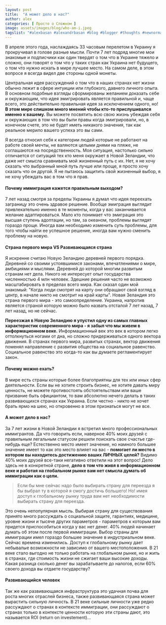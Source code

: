 ```yaml
---
layout: post
title:  "А может дело в нас?"
author: alex
categories: [ Просто о Сложном ]
image: assets/images/blog/who-am-i.jpeg
tagslist: "#alexbasan #alexandrbasan #blog #blogger #thoughts #newnormal #lifeisgood #freedom #алексбасан #александрбасан #блог #блоггер #простоосложном #какработаетмир #какустроенмир #простоосложном #украина #украина2021 #времяделать #времявозможностей #ктомы #иммиграция #эмиграция #новаязеландия"
---
```


В апреле этого года, наслаждаясь 33 часовым перелетом в Украину я прокручивал в голове разные мысли. Почти 7 лет подряд многие мои знакомые и подписчики как один твердят о том что в Украине тяжело и сложно, они говорят о том что у таких стран как Украина нет будущего, о том что нужно искать в мире лучшее место. На самом деле, в этом вопросе я всегда видел две стороны одной монеты.

Центральная идея рассуждений о том что в наших странах нет жизни обычно лежит в сфере интуиции или глубокого, давнего личного опыта. В основном подобные взгляды сформированы желанием доказать себе и окружающим, что идея эмигрировать является правильной и, чаще всего, это действительно правильная идея за исключением одного, но! **В этом мире слишком много мнений чтобы кто-то прислушивался именно к вашему.** Вы можете посвятить всю свою жизнь убеждая себя и окружающих в том что вы были правы когда эмигрировали, но, в конечном счете, это не будет иметь никакого значения, так как реальное мерило вашего успеха это вы сами.

Я всегда относил себя к категории людей которые не работают на работе своей мечты, не валяются целыми днями на пляже, не соглашаются на посредственность. Моя ситуация, настолько сильно отличается от ситуаций тех кто меня окружает в Новой Зеландии, что даже нет смысла сравнивать мой жизненный путь с их. Нет, я не хочу сказать что выбранный мной путь лучше или проще, я просто хочу сказать что он другой. Я не пытаюсь защитить свой жизненный выбор, я не хочу убеждать вас в том что я прав.

#### Почему иммиграция кажется правильным выходом?

7 лет назад смотря за пределы Украины я думал что идея переехать заграницу это очень здравое решение. Вообще эмиграция выглядит привлекательно именно в те моменты, когда у вас заканчивается желание адаптироваться. Мало кто понимает что эмиграция это высшая ступень адоптации, но там, за океаном, проблемы выглядят гораздо проще. Иногда вам необходимо изменить суть проблемы, для того чтобы найти ее успешное решение, иногда вам нужно сменить проблему на новую.

#### Страна первого мира VS Развивающаяся страна

Я искренне считаю Новую Зеландию деревней первого порядка. Деревней со своими устоявшимися законами, впечатлениями о мире, амбициями и мыслями. Деревней до которой многим развитым странам нет дела. Никого не интересует опыт государства численностью 4 млн человек. Здешние решения часто не возможно масштабировать в пределах всего мира. Как сказал один мой знакомый: "Когда люди смотрят на карту они обращают свой взгляд в центр, в начале никто не смотрит на край карты".  Новая Зеландия это страна первого мира - это самоопределение. Украина, напротив является страной которую можно было назвать отсталой 7 лет назад, 7 лет назад, но не сейчас.

**Переезжая в Новую Зеландию я упустил одну из самых главных характеристик современного мира - я забыл что мы живем в информационном веке.** Информационный век это век в котором легко оттолкнуться ногами от дна, но сложно придерживаться одного вектора движения. В странах первого мира, развитых странах, вектор движения поменял направление с развития общества на социальное равенство. Социальное равенство это когда-то как вы думаете регламентирует закон.

#### Почему можно ехать?

В мире есть страны которые более благоприятны для тех или иных сфер деятельности. Если вы не хотите строить бизнес, не хотите давать миру ценность, не можете противостоять обстоятельствам  или ваше призвание быть официантом, то вам абсолютно нечего делать в таких развивающихся странах как Украина. Если честно - никто не хочет брать ярмо на шею, но откровенно в этом признаться могут не все.

#### А может дело в нас?

За 7 лет жизни в Новой Зеландии я встретил много профессиональных иммигрантов. Да что говорить если, наверное 40% моих друзей с правильным легальным статусом решили поискать свое счастье где-нибудь еще? Естественно место имеет значение, но намного большее значение имеет то как это место влияет на вас - **помогает ли место в котором вы находитесь достижению ваших ЛИЧНЫХ целей?** Видимо 40% моих друзей все-таки негативно ответили на этот вопрос! Дело здесь не в конкретной стране, **дело в том что живя в информационном веке и работая на глобальном рынке вам нет смысла думать об иммиграции как о цели.**

> Если бы мне сейчас надо было выбирать страну для переезда я бы выбрал ту в которой я смогу достичь большего! Но! имея доступ к глобальному рынку труда вам нет необходимости выбирать страну для переезда.

Это очень непопулярная мысль. Выбирая страну для существования принято много рассуждать о социальной защите, гарантиях, медицине, уровне жизни и тысяче других параметров - параметров к которым вам придется приспособиться когда у вас нет денег. 40% людей начинает думать об этом после первой иммиграции. Выбор страны для иммиграции имел гораздо большее значение в индустриальном веке. Сейчас времена изменились. Доступ к глобальному рынку дает небывалые возможности не зависимо от вашего местоположения. В 21 веке стало выгодно не только работать на глобальном рынке, но и жить в странах, где стоимость жизни не сжигает ваши высокие доходы. Какая разница сколько денег вы зарабатываете до налогов, если 60% своего дохода вы отдаете государству?

#### Развивающийся человек

Так же как развивающаяся инфраструктура это удачная почва для роста многих отраслей бизнеса, также развивающаяся страна может вырастить сильную личность. В 21 веке сильные личности уже редко рассуждают о странах в контексте иммиграции, они рассуждают о странах только в контексте ценности которую эти страны дают, это называется ROI (return on investement)...
